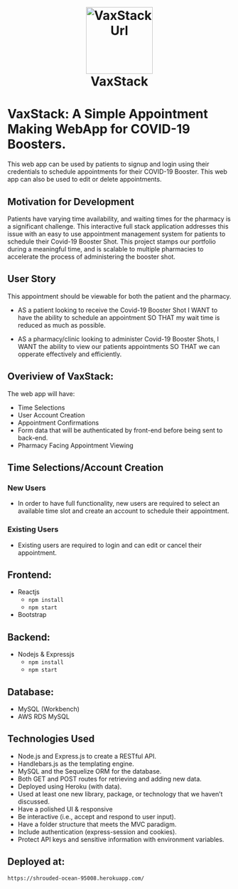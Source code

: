<h1 align="center">
    <br>
    <a href="live site url">
        <img src="logo" alt="VaxStackUrl" width="150">
    </a>
    <br>
    VaxStack
    <br>
</h1>

# VaxStack: A Simple Appointment Making WebApp for COVID-19 Boosters. 

This web app can be used by patients to signup and login using their credentials to schedule appointments for their COVID-19 Booster. This web app can also be used to edit or delete appointments.

## Motivation for Development

Patients have varying time availability, and waiting times for the pharmacy is a significant challenge. This interactive full stack application addresses this issue with an easy to use appointment management system for patients to schedule their Covid-19 Booster Shot. This project stamps our portfolio during a meaningful time, and is scalable to multiple pharmacies to accelerate the process of administering the booster shot. 
  
## User Story
This appointment should be viewable for both the patient and the pharmacy. 

- AS a patient looking to receive the Covid-19 Booster Shot I WANT to have the ability to schedule an appointment SO THAT my wait time is reduced as much as possible. 

- AS a pharmacy/clinic looking to administer Covid-19 Booster Shots, I WANT the ability to view our patients appointments SO THAT we can opperate effectively and efficiently. 


## Overiview of VaxStack:

The web app will have:
- Time Selections
- User Account Creation
- Appointment Confirmations
- Form data that will be authenticated by front-end before being sent to back-end. 
- Pharmacy Facing Appointment Viewing


## Time Selections/Account Creation

### New Users
- In order to have full functionality, new users are required to select an available time slot and create an account to schedule their appointment. 

### Existing Users
- Existing users are required to login and can edit or cancel their appointment. 


## Frontend:

- Reactjs
  - `npm install`
  - `npm start`
- Bootstrap

## Backend:

- Nodejs & Expressjs
  - `npm install`
  - `npm start`

## Database:

- MySQL (Workbench)
- AWS RDS MySQL

## Technologies Used
- Node.js and Express.js to create a RESTful API.
- Handlebars.js as the templating engine.
- MySQL and the Sequelize ORM for the database.
- Both GET and POST routes for retrieving and adding new data.
- Deployed using Heroku (with data).
- Used at least one new library, package, or technology that we haven’t discussed.
- Have a polished UI & responsive
- Be interactive (i.e., accept and respond to user input).
- Have a folder structure that meets the MVC paradigm.
- Include authentication (express-session and cookies).
- Protect API keys and sensitive information with environment variables.

## Deployed at:
`https://shrouded-ocean-95008.herokuapp.com/`
